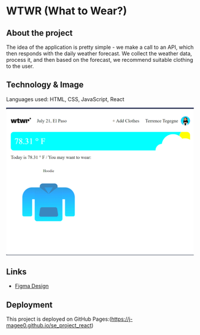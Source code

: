 # WTWR (What to Wear?)

## About the project

The idea of the application is pretty simple - we make a call to an API, which then responds with the daily weather forecast. We collect the weather data, process it, and then based on the forecast, we recommend suitable clothing to the user.

## Technology & Image

Languages used: HTML, CSS, JavaScript, React

![WTWR preview](/WTWR/src/assets/wtwr_ss.png)

## Links

- [Figma Design](https://www.figma.com/file/DTojSwldenF9UPKQZd6RRb/Sprint-10%3A-WTWR)

## Deployment

This project is deployed on GitHub Pages:(https://j-magee0.github.io/se_project_react)
